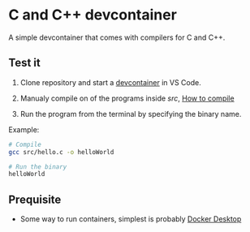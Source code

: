 # C and C++ devcontainer

A simple devcontainer that comes with compilers for C and C++.

## Test it

1. Clone repository and start a [devcontainer](https://code.visualstudio.com/docs/devcontainers/tutorial) in VS Code.

2. Manualy compile on of the programs inside *src*, [How to compile](docs/Compilers.md)

3. Run the program from the terminal by specifying the binary name.

Example:
```sh
# Compile
gcc src/hello.c -o helloWorld

# Run the binary
helloWorld
```

## Prequisite

- Some way to run containers, simplest is probably [Docker Desktop](https://www.docker.com/products/docker-desktop/)